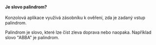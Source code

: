 #### Je slovo palindrom?
Konzolová aplikace využívá zásobníku k ověření, zda je zadaný vstup palindrom. 

Palindrom je slovo, které lze číst zleva doprava nebo naopaka. Například slovo "ABBA" je palindrom.
